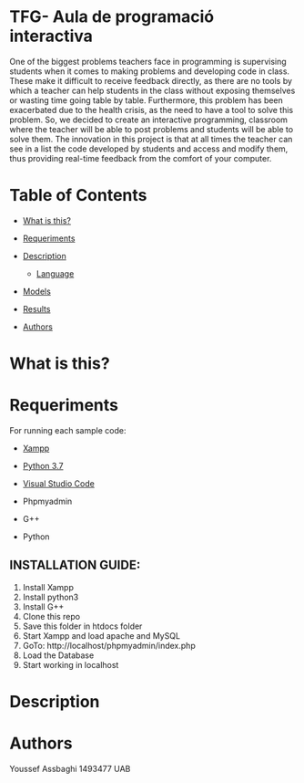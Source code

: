 # TFG- Aula de programació interactiva

One of the biggest problems teachers face in programming is supervising students when it comes to making problems and developing code in class. These make it difficult to receive feedback directly, as there are no tools by which a teacher can help students in the class without exposing themselves or wasting time going table by table. Furthermore, this problem has been exacerbated due to the health crisis, as the need to have a tool to solve this problem. So, we decided to create an interactive programming, classroom where the teacher will be able to post problems and students will be able to solve them. The innovation in this project is that at all times the teacher can see in a list the code developed by students and access and modify them, thus providing real-time feedback from the comfort of your computer.

# Table of Contents
 

   * [What is this?](#1)
   * [Requeriments](#R)
   * [Description](#2)
      * [Language](#7)
   * [Models](#3)
   * [Results](#4)


   * [Authors](#6)



# What is this? <a name="1"></a>


# Requeriments <a name="R"></a>
For running each sample code:

- <a href="https://www.apachefriends.org/es/index.html">Xampp</a>
- <a href="https://www.python.org/downloads/">Python 3.7</a>

- <a href="https://numpy.org/install/">Visual Studio Code</a>

- Phpmyadmin
- G++

- Python


## INSTALLATION GUIDE:
1. Install Xampp
2. Install python3
3. Install G++
4. Clone this repo
5. Save this folder in htdocs folder
6. Start Xampp and load apache and MySQL
7. GoTo: http://localhost/phpmyadmin/index.php
8. Load the Database
9. Start working in localhost


# Description <a name="2"></a>
 





# Authors <a name="6"></a>
Youssef Assbaghi 1493477 UAB
